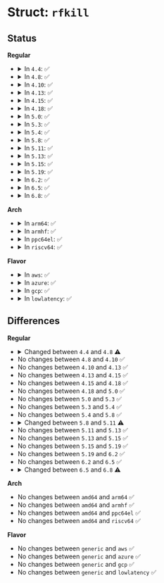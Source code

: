 # Struct: <code>rfkill</code>

## Status
<b>Regular</b>
<ul>
<li>
<details>
<summary>In <code>4.4</code>: ✅</summary>

```c
struct rfkill {
    spinlock_t lock;
    enum rfkill_type type;
    long unsigned int state;
    u32 idx;
    bool registered;
    bool persistent;
    const struct rfkill_ops *ops;
    void *data;
    struct led_trigger led_trigger;
    const char *ledtrigname;
    struct device dev;
    struct list_head node;
    struct delayed_work poll_work;
    struct work_struct uevent_work;
    struct work_struct sync_work;
    char name[0];
};
```
</details>
</li>
<li>
<details>
<summary>In <code>4.8</code>: ✅</summary>

```c
struct rfkill {
    spinlock_t lock;
    enum rfkill_type type;
    long unsigned int state;
    u32 idx;
    bool registered;
    bool persistent;
    bool polling_paused;
    bool suspended;
    const struct rfkill_ops *ops;
    void *data;
    struct led_trigger led_trigger;
    const char *ledtrigname;
    struct device dev;
    struct list_head node;
    struct delayed_work poll_work;
    struct work_struct uevent_work;
    struct work_struct sync_work;
    char name[0];
};
```
</details>
</li>
<li>
<details>
<summary>In <code>4.10</code>: ✅</summary>

```c
struct rfkill {
    spinlock_t lock;
    enum rfkill_type type;
    long unsigned int state;
    u32 idx;
    bool registered;
    bool persistent;
    bool polling_paused;
    bool suspended;
    const struct rfkill_ops *ops;
    void *data;
    struct led_trigger led_trigger;
    const char *ledtrigname;
    struct device dev;
    struct list_head node;
    struct delayed_work poll_work;
    struct work_struct uevent_work;
    struct work_struct sync_work;
    char name[0];
};
```
</details>
</li>
<li>
<details>
<summary>In <code>4.13</code>: ✅</summary>

```c
struct rfkill {
    spinlock_t lock;
    enum rfkill_type type;
    long unsigned int state;
    u32 idx;
    bool registered;
    bool persistent;
    bool polling_paused;
    bool suspended;
    const struct rfkill_ops *ops;
    void *data;
    struct led_trigger led_trigger;
    const char *ledtrigname;
    struct device dev;
    struct list_head node;
    struct delayed_work poll_work;
    struct work_struct uevent_work;
    struct work_struct sync_work;
    char name[0];
};
```
</details>
</li>
<li>
<details>
<summary>In <code>4.15</code>: ✅</summary>

```c
struct rfkill {
    spinlock_t lock;
    enum rfkill_type type;
    long unsigned int state;
    u32 idx;
    bool registered;
    bool persistent;
    bool polling_paused;
    bool suspended;
    const struct rfkill_ops *ops;
    void *data;
    struct led_trigger led_trigger;
    const char *ledtrigname;
    struct device dev;
    struct list_head node;
    struct delayed_work poll_work;
    struct work_struct uevent_work;
    struct work_struct sync_work;
    char name[0];
};
```
</details>
</li>
<li>
<details>
<summary>In <code>4.18</code>: ✅</summary>

```c
struct rfkill {
    spinlock_t lock;
    enum rfkill_type type;
    long unsigned int state;
    u32 idx;
    bool registered;
    bool persistent;
    bool polling_paused;
    bool suspended;
    const struct rfkill_ops *ops;
    void *data;
    struct led_trigger led_trigger;
    const char *ledtrigname;
    struct device dev;
    struct list_head node;
    struct delayed_work poll_work;
    struct work_struct uevent_work;
    struct work_struct sync_work;
    char name[0];
};
```
</details>
</li>
<li>
<details>
<summary>In <code>5.0</code>: ✅</summary>

```c
struct rfkill {
    spinlock_t lock;
    enum rfkill_type type;
    long unsigned int state;
    u32 idx;
    bool registered;
    bool persistent;
    bool polling_paused;
    bool suspended;
    const struct rfkill_ops *ops;
    void *data;
    struct led_trigger led_trigger;
    const char *ledtrigname;
    struct device dev;
    struct list_head node;
    struct delayed_work poll_work;
    struct work_struct uevent_work;
    struct work_struct sync_work;
    char name[0];
};
```
</details>
</li>
<li>
<details>
<summary>In <code>5.3</code>: ✅</summary>

```c
struct rfkill {
    spinlock_t lock;
    enum rfkill_type type;
    long unsigned int state;
    u32 idx;
    bool registered;
    bool persistent;
    bool polling_paused;
    bool suspended;
    const struct rfkill_ops *ops;
    void *data;
    struct led_trigger led_trigger;
    const char *ledtrigname;
    struct device dev;
    struct list_head node;
    struct delayed_work poll_work;
    struct work_struct uevent_work;
    struct work_struct sync_work;
    char name[0];
};
```
</details>
</li>
<li>
<details>
<summary>In <code>5.4</code>: ✅</summary>

```c
struct rfkill {
    spinlock_t lock;
    enum rfkill_type type;
    long unsigned int state;
    u32 idx;
    bool registered;
    bool persistent;
    bool polling_paused;
    bool suspended;
    const struct rfkill_ops *ops;
    void *data;
    struct led_trigger led_trigger;
    const char *ledtrigname;
    struct device dev;
    struct list_head node;
    struct delayed_work poll_work;
    struct work_struct uevent_work;
    struct work_struct sync_work;
    char name[0];
};
```
</details>
</li>
<li>
<details>
<summary>In <code>5.8</code>: ✅</summary>

```c
struct rfkill {
    spinlock_t lock;
    enum rfkill_type type;
    long unsigned int state;
    u32 idx;
    bool registered;
    bool persistent;
    bool polling_paused;
    bool suspended;
    const struct rfkill_ops *ops;
    void *data;
    struct led_trigger led_trigger;
    const char *ledtrigname;
    struct device dev;
    struct list_head node;
    struct delayed_work poll_work;
    struct work_struct uevent_work;
    struct work_struct sync_work;
    char name[0];
};
```
</details>
</li>
<li>
<details>
<summary>In <code>5.11</code>: ✅</summary>

```c
struct rfkill {
    spinlock_t lock;
    enum rfkill_type type;
    long unsigned int state;
    long unsigned int hard_block_reasons;
    u32 idx;
    bool registered;
    bool persistent;
    bool polling_paused;
    bool suspended;
    const struct rfkill_ops *ops;
    void *data;
    struct led_trigger led_trigger;
    const char *ledtrigname;
    struct device dev;
    struct list_head node;
    struct delayed_work poll_work;
    struct work_struct uevent_work;
    struct work_struct sync_work;
    char name[0];
};
```
</details>
</li>
<li>
<details>
<summary>In <code>5.13</code>: ✅</summary>

```c
struct rfkill {
    spinlock_t lock;
    enum rfkill_type type;
    long unsigned int state;
    long unsigned int hard_block_reasons;
    u32 idx;
    bool registered;
    bool persistent;
    bool polling_paused;
    bool suspended;
    const struct rfkill_ops *ops;
    void *data;
    struct led_trigger led_trigger;
    const char *ledtrigname;
    struct device dev;
    struct list_head node;
    struct delayed_work poll_work;
    struct work_struct uevent_work;
    struct work_struct sync_work;
    char name[0];
};
```
</details>
</li>
<li>
<details>
<summary>In <code>5.15</code>: ✅</summary>

```c
struct rfkill {
    spinlock_t lock;
    enum rfkill_type type;
    long unsigned int state;
    long unsigned int hard_block_reasons;
    u32 idx;
    bool registered;
    bool persistent;
    bool polling_paused;
    bool suspended;
    const struct rfkill_ops *ops;
    void *data;
    struct led_trigger led_trigger;
    const char *ledtrigname;
    struct device dev;
    struct list_head node;
    struct delayed_work poll_work;
    struct work_struct uevent_work;
    struct work_struct sync_work;
    char name[0];
};
```
</details>
</li>
<li>
<details>
<summary>In <code>5.19</code>: ✅</summary>

```c
struct rfkill {
    spinlock_t lock;
    enum rfkill_type type;
    long unsigned int state;
    long unsigned int hard_block_reasons;
    u32 idx;
    bool registered;
    bool persistent;
    bool polling_paused;
    bool suspended;
    const struct rfkill_ops *ops;
    void *data;
    struct led_trigger led_trigger;
    const char *ledtrigname;
    struct device dev;
    struct list_head node;
    struct delayed_work poll_work;
    struct work_struct uevent_work;
    struct work_struct sync_work;
    char name[0];
};
```
</details>
</li>
<li>
<details>
<summary>In <code>6.2</code>: ✅</summary>

```c
struct rfkill {
    spinlock_t lock;
    enum rfkill_type type;
    long unsigned int state;
    long unsigned int hard_block_reasons;
    u32 idx;
    bool registered;
    bool persistent;
    bool polling_paused;
    bool suspended;
    const struct rfkill_ops *ops;
    void *data;
    struct led_trigger led_trigger;
    const char *ledtrigname;
    struct device dev;
    struct list_head node;
    struct delayed_work poll_work;
    struct work_struct uevent_work;
    struct work_struct sync_work;
    char name[0];
};
```
</details>
</li>
<li>
<details>
<summary>In <code>6.5</code>: ✅</summary>

```c
struct rfkill {
    spinlock_t lock;
    enum rfkill_type type;
    long unsigned int state;
    long unsigned int hard_block_reasons;
    u32 idx;
    bool registered;
    bool persistent;
    bool polling_paused;
    bool suspended;
    const struct rfkill_ops *ops;
    void *data;
    struct led_trigger led_trigger;
    const char *ledtrigname;
    struct device dev;
    struct list_head node;
    struct delayed_work poll_work;
    struct work_struct uevent_work;
    struct work_struct sync_work;
    char name[0];
};
```
</details>
</li>
<li>
<details>
<summary>In <code>6.8</code>: ✅</summary>

```c
struct rfkill {
    spinlock_t lock;
    enum rfkill_type type;
    long unsigned int state;
    long unsigned int hard_block_reasons;
    u32 idx;
    bool registered;
    bool persistent;
    bool polling_paused;
    bool suspended;
    bool need_sync;
    const struct rfkill_ops *ops;
    void *data;
    struct led_trigger led_trigger;
    const char *ledtrigname;
    struct device dev;
    struct list_head node;
    struct delayed_work poll_work;
    struct work_struct uevent_work;
    struct work_struct sync_work;
    char name[0];
};
```
</details>
</li>
</ul>
<b>Arch</b>
<ul>
<li>
<details>
<summary>In <code>arm64</code>: ✅</summary>

```c
struct rfkill {
    spinlock_t lock;
    enum rfkill_type type;
    long unsigned int state;
    u32 idx;
    bool registered;
    bool persistent;
    bool polling_paused;
    bool suspended;
    const struct rfkill_ops *ops;
    void *data;
    struct led_trigger led_trigger;
    const char *ledtrigname;
    struct device dev;
    struct list_head node;
    struct delayed_work poll_work;
    struct work_struct uevent_work;
    struct work_struct sync_work;
    char name[0];
};
```
</details>
</li>
<li>
<details>
<summary>In <code>armhf</code>: ✅</summary>

```c
struct rfkill {
    spinlock_t lock;
    enum rfkill_type type;
    long unsigned int state;
    u32 idx;
    bool registered;
    bool persistent;
    bool polling_paused;
    bool suspended;
    const struct rfkill_ops *ops;
    void *data;
    struct led_trigger led_trigger;
    const char *ledtrigname;
    struct device dev;
    struct list_head node;
    struct delayed_work poll_work;
    struct work_struct uevent_work;
    struct work_struct sync_work;
    char name[0];
};
```
</details>
</li>
<li>
<details>
<summary>In <code>ppc64el</code>: ✅</summary>

```c
struct rfkill {
    spinlock_t lock;
    enum rfkill_type type;
    long unsigned int state;
    u32 idx;
    bool registered;
    bool persistent;
    bool polling_paused;
    bool suspended;
    const struct rfkill_ops *ops;
    void *data;
    struct led_trigger led_trigger;
    const char *ledtrigname;
    struct device dev;
    struct list_head node;
    struct delayed_work poll_work;
    struct work_struct uevent_work;
    struct work_struct sync_work;
    char name[0];
};
```
</details>
</li>
<li>
<details>
<summary>In <code>riscv64</code>: ✅</summary>

```c
struct rfkill {
    spinlock_t lock;
    enum rfkill_type type;
    long unsigned int state;
    u32 idx;
    bool registered;
    bool persistent;
    bool polling_paused;
    bool suspended;
    const struct rfkill_ops *ops;
    void *data;
    struct led_trigger led_trigger;
    const char *ledtrigname;
    struct device dev;
    struct list_head node;
    struct delayed_work poll_work;
    struct work_struct uevent_work;
    struct work_struct sync_work;
    char name[0];
};
```
</details>
</li>
</ul>
<b>Flavor</b>
<ul>
<li>
<details>
<summary>In <code>aws</code>: ✅</summary>

```c
struct rfkill {
    spinlock_t lock;
    enum rfkill_type type;
    long unsigned int state;
    u32 idx;
    bool registered;
    bool persistent;
    bool polling_paused;
    bool suspended;
    const struct rfkill_ops *ops;
    void *data;
    struct led_trigger led_trigger;
    const char *ledtrigname;
    struct device dev;
    struct list_head node;
    struct delayed_work poll_work;
    struct work_struct uevent_work;
    struct work_struct sync_work;
    char name[0];
};
```
</details>
</li>
<li>
<details>
<summary>In <code>azure</code>: ✅</summary>

```c
struct rfkill {
    spinlock_t lock;
    enum rfkill_type type;
    long unsigned int state;
    u32 idx;
    bool registered;
    bool persistent;
    bool polling_paused;
    bool suspended;
    const struct rfkill_ops *ops;
    void *data;
    struct led_trigger led_trigger;
    const char *ledtrigname;
    struct device dev;
    struct list_head node;
    struct delayed_work poll_work;
    struct work_struct uevent_work;
    struct work_struct sync_work;
    char name[0];
};
```
</details>
</li>
<li>
<details>
<summary>In <code>gcp</code>: ✅</summary>

```c
struct rfkill {
    spinlock_t lock;
    enum rfkill_type type;
    long unsigned int state;
    u32 idx;
    bool registered;
    bool persistent;
    bool polling_paused;
    bool suspended;
    const struct rfkill_ops *ops;
    void *data;
    struct led_trigger led_trigger;
    const char *ledtrigname;
    struct device dev;
    struct list_head node;
    struct delayed_work poll_work;
    struct work_struct uevent_work;
    struct work_struct sync_work;
    char name[0];
};
```
</details>
</li>
<li>
<details>
<summary>In <code>lowlatency</code>: ✅</summary>

```c
struct rfkill {
    spinlock_t lock;
    enum rfkill_type type;
    long unsigned int state;
    u32 idx;
    bool registered;
    bool persistent;
    bool polling_paused;
    bool suspended;
    const struct rfkill_ops *ops;
    void *data;
    struct led_trigger led_trigger;
    const char *ledtrigname;
    struct device dev;
    struct list_head node;
    struct delayed_work poll_work;
    struct work_struct uevent_work;
    struct work_struct sync_work;
    char name[0];
};
```
</details>
</li>
</ul>

## Differences
<b>Regular</b>
<ul>
<li>
<details>
<summary>Changed between <code>4.4</code> and <code>4.8</code> ⚠️</summary>
<ul>
<li>
<b>Field added. </b>
<code>bool polling_paused</code>
</li>
<li>
<b>Field added. </b>
<code>bool suspended</code>
</li>
</ul>
</details>
</li>
<li>
No changes between <code>4.8</code> and <code>4.10</code> ✅
</li>
<li>
No changes between <code>4.10</code> and <code>4.13</code> ✅
</li>
<li>
No changes between <code>4.13</code> and <code>4.15</code> ✅
</li>
<li>
No changes between <code>4.15</code> and <code>4.18</code> ✅
</li>
<li>
No changes between <code>4.18</code> and <code>5.0</code> ✅
</li>
<li>
No changes between <code>5.0</code> and <code>5.3</code> ✅
</li>
<li>
No changes between <code>5.3</code> and <code>5.4</code> ✅
</li>
<li>
No changes between <code>5.4</code> and <code>5.8</code> ✅
</li>
<li>
<details>
<summary>Changed between <code>5.8</code> and <code>5.11</code> ⚠️</summary>
<ul>
<li>
<b>Field added. </b>
<code>long unsigned int hard_block_reasons</code>
</li>
</ul>
</details>
</li>
<li>
No changes between <code>5.11</code> and <code>5.13</code> ✅
</li>
<li>
No changes between <code>5.13</code> and <code>5.15</code> ✅
</li>
<li>
No changes between <code>5.15</code> and <code>5.19</code> ✅
</li>
<li>
No changes between <code>5.19</code> and <code>6.2</code> ✅
</li>
<li>
No changes between <code>6.2</code> and <code>6.5</code> ✅
</li>
<li>
<details>
<summary>Changed between <code>6.5</code> and <code>6.8</code> ⚠️</summary>
<ul>
<li>
<b>Field added. </b>
<code>bool need_sync</code>
</li>
</ul>
</details>
</li>
</ul>
<b>Arch</b>
<ul>
<li>
No changes between <code>amd64</code> and <code>arm64</code> ✅
</li>
<li>
No changes between <code>amd64</code> and <code>armhf</code> ✅
</li>
<li>
No changes between <code>amd64</code> and <code>ppc64el</code> ✅
</li>
<li>
No changes between <code>amd64</code> and <code>riscv64</code> ✅
</li>
</ul>
<b>Flavor</b>
<ul>
<li>
No changes between <code>generic</code> and <code>aws</code> ✅
</li>
<li>
No changes between <code>generic</code> and <code>azure</code> ✅
</li>
<li>
No changes between <code>generic</code> and <code>gcp</code> ✅
</li>
<li>
No changes between <code>generic</code> and <code>lowlatency</code> ✅
</li>
</ul>
